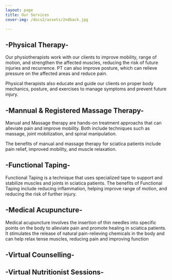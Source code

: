 ```yaml
---
layout: page
title: Our Services
cover-img: /docs2/assets/2ndback.jpg

---
```

## -Physical Therapy-

Our physiotherapists work with our clients to improve mobility, range of motion, and strengthen the affected muscles, reducing the risk of future injuries and recurrence. PT can also improve posture, which can relieve pressure on the affected areas and reduce pain.

Physical therapists also educate and guide our clients on proper body mechanics, posture, and exercises to manage symptoms and prevent future injury. 

## -Mannual & Registered Massage Therapy-

Manual and Massage therapy are hands-on treatment approachs that can alleviate pain and improve mobility. Both include techniques such as massage, joint mobilization, and spinal manipulation.

The benefits of manual and massage therapy for sciatica patients include pain relief, improved mobility, and muscle relaxation. 

## -Functional Taping-

Functional Taping is a technique that uses specialized tape to support and stabilize muscles and joints in sciatica patients. The benefits of Functional Taping include reducing inflammation, helping improve range of motion, and reducing the risk of further injury.

## -Medical Acupuncture- 

Medical acupuncture involves the insertion of thin needles into specific points on the body to alleviate pain and promote healing in sciatica patients. It stimulates the release of natural pain-relieving chemicals in the body and can help relax tense muscles, reducing pain and improving function

## -Virtual Counselling- 


## -Virtual Nutritionist Sessions- 
